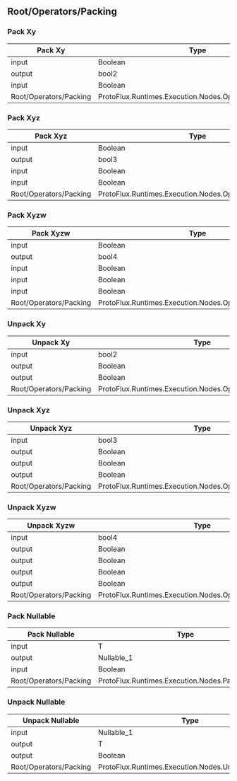 <!-----------------------------------------------------------------------+
 ! This file has been generated using a script. Do not edit it manually. !
 ! Edit the individual node pages instead.                               !
 +----------------------------------------------------------------------->

## Root/Operators/Packing

### Pack Xy

<!-- ProtofluxNode:start -->
| Pack Xy | Type | Label |
| --- | ---- | ----- |
| input | Boolean | X |
| output | bool2 | * |
| input | Boolean | Y |
| Root/Operators/Packing | ProtoFlux.Runtimes.Execution.Nodes.Operators.Pack_Bool2 |  |
<!-- ProtofluxNode:end -->


### Pack Xyz

<!-- ProtofluxNode:start -->
| Pack Xyz | Type | Label |
| --- | ---- | ----- |
| input | Boolean | X |
| output | bool3 | * |
| input | Boolean | Y |
| input | Boolean | Z |
| Root/Operators/Packing | ProtoFlux.Runtimes.Execution.Nodes.Operators.Pack_Bool3 |  |
<!-- ProtofluxNode:end -->


### Pack Xyzw

<!-- ProtofluxNode:start -->
| Pack Xyzw | Type | Label |
| --- | ---- | ----- |
| input | Boolean | X |
| output | bool4 | * |
| input | Boolean | Y |
| input | Boolean | Z |
| input | Boolean | W |
| Root/Operators/Packing | ProtoFlux.Runtimes.Execution.Nodes.Operators.Pack_Bool4 |  |
<!-- ProtofluxNode:end -->


### Unpack Xy

<!-- ProtofluxNode:start -->
| Unpack Xy | Type | Label |
| --- | ---- | ----- |
| input | bool2 | V |
| output | Boolean | X |
| output | Boolean | Y |
| Root/Operators/Packing | ProtoFlux.Runtimes.Execution.Nodes.Operators.Unpack_Bool2 |  |
<!-- ProtofluxNode:end -->


### Unpack Xyz

<!-- ProtofluxNode:start -->
| Unpack Xyz | Type | Label |
| --- | ---- | ----- |
| input | bool3 | V |
| output | Boolean | X |
| output | Boolean | Y |
| output | Boolean | Z |
| Root/Operators/Packing | ProtoFlux.Runtimes.Execution.Nodes.Operators.Unpack_Bool3 |  |
<!-- ProtofluxNode:end -->


### Unpack Xyzw

<!-- ProtofluxNode:start -->
| Unpack Xyzw | Type | Label |
| --- | ---- | ----- |
| input | bool4 | V |
| output | Boolean | X |
| output | Boolean | Y |
| output | Boolean | Z |
| output | Boolean | W |
| Root/Operators/Packing | ProtoFlux.Runtimes.Execution.Nodes.Operators.Unpack_Bool4 |  |
<!-- ProtofluxNode:end -->


### Pack Nullable

<!-- ProtofluxNode:start -->
| Pack Nullable | Type | Label |
| --- | ---- | ----- |
| input | T | Value |
| output | Nullable_1 | * |
| input | Boolean | HasValue |
| Root/Operators/Packing | ProtoFlux.Runtimes.Execution.Nodes.PackNullable\`1 |  |
<!-- ProtofluxNode:end -->


### Unpack Nullable

<!-- ProtofluxNode:start -->
| Unpack Nullable | Type | Label |
| --- | ---- | ----- |
| input | Nullable_1 | Nullable |
| output | T | Value |
| output | Boolean | HasValue |
| Root/Operators/Packing | ProtoFlux.Runtimes.Execution.Nodes.UnpackNullable\`1 |  |
<!-- ProtofluxNode:end -->


